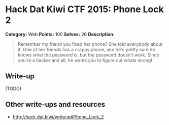 # Hack Dat Kiwi CTF 2015: Phone Lock 2

**Category:** Web
**Points:** 100
**Solves:** 26
**Description:**

> Remember my friend you fixed her phone? She told everybody about it. One of her friends has a crappy phone, and he's pretty sure he knows what the password is, but the password doesn't work. Since you're a hacker and all, he wants you to figure out whats wrong!


## Write-up

(TODO)

## Other write-ups and resources

* <http://hack.dat.kiwi/writeup#Phone_Lock_2>
